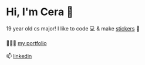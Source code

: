 # Hi, I'm Cera 👋
19 year old cs major! I like to code 💻 & make <a href="https://www.etsy.com/shop/ceraprints?section_id=30167282">stickers</a> 💌 <br><br>
 👩🏻‍💻   [my portfolio](https://cerasamson.github.io/) <br> <br>
 📫   [linkedin](https://www.linkedin.com/in/cerasamson/) <br>

<!--
**cerasamson/cerasamson** is a ✨ _special_ ✨ repository because its `README.md` (this file) appears on your GitHub profile.

Here are some ideas to get you started:

- 🔭 I’m currently working on ...
- 🌱 I’m currently learning ...
- 👯 I’m looking to collaborate on ...
- 🤔 I’m looking for help with ...
- 💬 Ask me about ...
- 📫 How to reach me: ...
- 😄 Pronouns: ...
- ⚡ Fun fact: ...
-->
